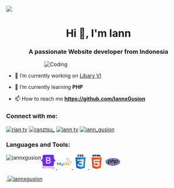 <img src="https://1.bp.blogspot.com/-7A4WynwLsMw/XbBpCXG8fHI/AAAAAAAAMt4/uOa1bpLskYgrwGbllhSu2SDj_Mig8SXJQCLcBGAsYHQ/s1600/2000_600px.gif"><img/>
<h1 align="center">Hi 👋, I'm Iann</h1>
<h3 align="center">A passionate Website developer from Indonesia</h3>
<img align="right" alt="Coding" width="400" src="https://i.pinimg.com/736x/fd/61/d5/fd61d536f23fb47284b3fae61f9ffea4.jpg"><img/>

- 🔭 I’m currently working on [Libary VI](https://github.com/IannxGusion/app_perpustakaan)

- 🌱 I’m currently learning **PHP**

- 📫 How to reach me **https://github.com/IannxGusion**

<h3 align="left">Connect with me:</h3>
<p align="left">
<a href="https://fb.com/rian tv" target="blank"><img align="center" src="https://raw.githubusercontent.com/rahuldkjain/github-profile-readme-generator/master/src/images/icons/Social/facebook.svg" alt="rian tv" height="30" width="40" /></a>
<a href="https://instagram.com/ranztsu_" target="blank"><img align="center" src="https://raw.githubusercontent.com/rahuldkjain/github-profile-readme-generator/master/src/images/icons/Social/instagram.svg" alt="ranztsu_" height="30" width="40" /></a>
<a href="https://www.youtube.com/c/iann tv" target="blank"><img align="center" src="https://raw.githubusercontent.com/rahuldkjain/github-profile-readme-generator/master/src/images/icons/Social/youtube.svg" alt="iann tv" height="30" width="40" /></a>
<a href="https://discord.gg/iann_gusion" target="blank"><img align="center" src="https://raw.githubusercontent.com/rahuldkjain/github-profile-readme-generator/master/src/images/icons/Social/discord.svg" alt="iann_gusion" height="30" width="40" /></a>
</p>

<h3 align="left">Languages and Tools:</h3>
<p align="left"> <a href="https://getbootstrap.com" target="_blank" rel="noreferrer"> <img src="https://raw.githubusercontent.com/devicons/devicon/master/icons/bootstrap/bootstrap-plain-wordmark.svg" alt="bootstrap" width="40" height="40"/> </a> <a href="https://www.mysql.com/" target="_blank" rel="noreferrer"> <img src="https://raw.githubusercontent.com/devicons/devicon/master/icons/mysql/mysql-original-wordmark.svg" alt="mysql" width="40" height="40"/> </a> <a href="https://www.w3schools.com/css/" target="_blank" rel="noreferrer"> <img src="https://raw.githubusercontent.com/devicons/devicon/master/icons/css3/css3-original-wordmark.svg" alt="css3" width="40" height="40"/> </a> <img src="https://raw.githubusercontent.com/devicons/devicon/master/icons/html5/html5-original-wordmark.svg" alt="html5" width="40" height="40"/> </a> <a href="https://www.php.net" target="_blank" rel="noreferrer"> <img src="https://raw.githubusercontent.com/devicons/devicon/master/icons/php/php-original.svg" alt="php" width="40" height="40"/> </a> <a href="https://tailwindcss.com/" 

<p><img align="left" src="https://github-readme-stats.vercel.app/api/top-langs?username=iannxgusion&show_icons=true&locale=en&layout=compact" alt="iannxgusion" /></p>

<p>&nbsp;<img align="center" src="https://github-readme-stats.vercel.app/api?username=iannxgusion&show_icons=true&locale=en" alt="iannxgusion" /></p>

